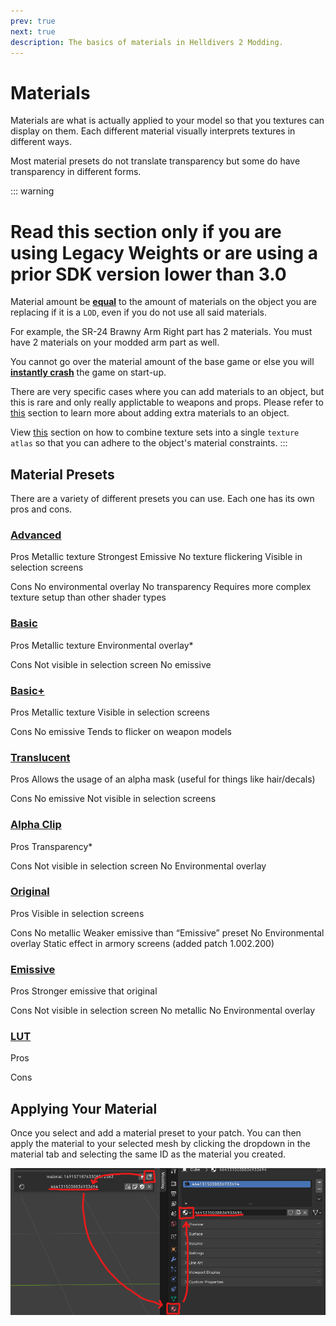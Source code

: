 ```yaml
---
prev: true
next: true
description: The basics of materials in Helldivers 2 Modding.
---
```


# Materials

Materials are what is actually applied to your model so that you textures can display on them. Each different material visually interprets textures in different ways. 

Most material presets do not translate transparency but some do have transparency in different forms.

::: warning
# Read this section only if you are using Legacy Weights or are using a prior SDK version lower than 3.0

Material amount be <u>**equal**</u> to the amount of materials on the object you are replacing if it is a `LOD`, even if you do not use all said materials.

For example, the SR-24 Brawny Arm Right part has 2 materials. You must have 2 materials on your modded arm part as well.

You cannot go over the material amount of the base game or else you will <u>**instantly crash**</u> the game on start-up.

There are very specific cases where you can add materials to an object, but this is rare and only really applictable to weapons and props. Please refer to [this](./extra-material) section to learn more about adding extra materials to an object.

View [this](../textures/texture-atlas) section on how to combine texture sets into a single `texture atlas` so that you can adhere to the object's material constraints.
:::

## Material Presets
There are a variety of different presets you can use. Each one has its own pros and cons.

### [Advanced](./advanced)
Pros
Metallic texture
Strongest Emissive
No texture flickering
Visible in selection screens

Cons
No environmental overlay
No transparency
Requires more complex  texture setup than other shader types

### [Basic](./basic)
Pros
Metallic texture
Environmental overlay*

Cons
Not visible in selection screen
No emissive

### [Basic+](./basic)
Pros
Metallic texture
Visible in selection screens

Cons
No emissive
Tends to flicker on weapon models

### [Translucent](./translucent)
Pros
Allows the usage of an alpha mask (useful for things like hair/decals)

Cons
No emissive
Not visible in selection screens

### [Alpha Clip](./alphaclip)
Pros
Transparency*

Cons
Not visible in selection screen
No Environmental overlay

### [Original](./original)
Pros
Visible in selection screens

Cons
No metallic
Weaker emissive than “Emissive” preset
No Environmental overlay
Static effect in armory screens (added patch 1.002.200)

### [Emissive](./emissive)
Pros
Stronger emissive that original

Cons
Not visible in selection screen
No metallic
No Environmental overlay

### [LUT](/lut/overview)

Pros

Cons


## Applying Your Material
Once you select and add a material preset to your patch. You can then apply the material to your selected mesh by clicking the dropdown in the material tab and selecting the same ID as the material you created.

![Create Material](../public/images/materials/create-material.png)

